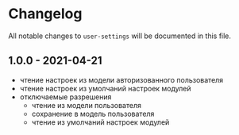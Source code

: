 # Changelog

All notable changes to `user-settings` will be documented in this file.

## 1.0.0 - 2021-04-21

- чтение настроек из модели авторизованного пользователя
- чтение настроек из умолчаний настроек модулей
- отключаемые разрешения
    - чтение из модели пользователя
    - сохранение в модель пользователя
    - чтение из умолчаний настроек модулей
